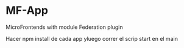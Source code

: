 # MF-App
MicroFrontends with module Federation plugin

Hacer npm install de cada  app yluego  correr el scrip start en el main 
